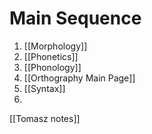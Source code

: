 # Main Sequence
1. [[Morphology]]
2. [[Phonetics]]
3. [[Phonology]]
4. [[Orthography Main Page]]
5. [[Syntax]]
6. 



[[Tomasz notes]]